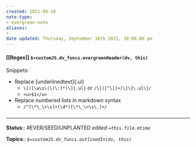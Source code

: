 ```yaml
---
created: 2021-09-16
note-type:
- evergreen-note
aliases:
-
date updated: Thursday, September 16th 2021, 10:06:06 pm
---
```


#### [[Regex]] `$=customJS.dv_funcs.evergreenHeader(dv, this)`

Snippets:

- Replace [underlinedtext]{.ul}
	- `\[([\w\s\(\)\:]*)\]{.ul}` or `/\[([^\]]+)\]\{\.ul\}/`
	- `<u>$1</u>`
- Replace numbered lists in markdown syntax
	- `/^[\*\_\>\s]+(\d*)[\*\_\>\s\.]+/`

### <hr class="footnote"/>

**Status**:: #EVER/SEED/UNPLANTED
*edited `=this.file.mtime`*

**Topics**:: 
*`$=customJS.dv_funcs.outlinedIn(dv, this)`*
